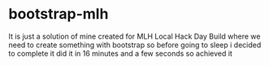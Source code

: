# bootstrap-mlh

It is just a solution of mine created for MLH Local Hack Day Build where we need to create something with bootstrap so before going to sleep i decided to complete it did it in 16 minutes and a few seconds so achieved it

